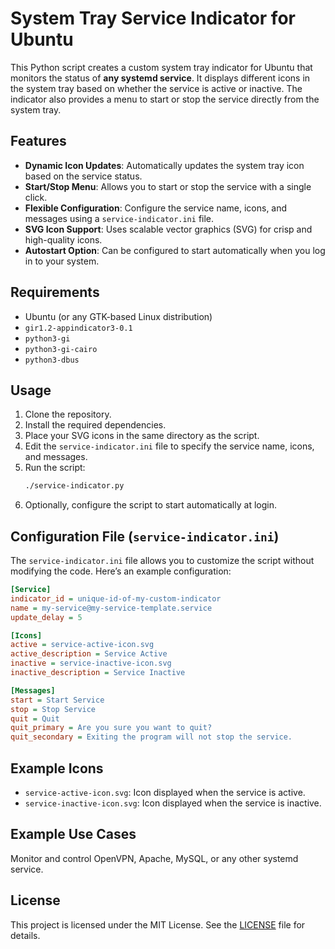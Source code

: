# System Tray Service Indicator for Ubuntu

This Python script creates a custom system tray indicator for Ubuntu that monitors the status of **any systemd service**. It displays different icons in the system tray based on whether the service is active or inactive. The indicator also provides a menu to start or stop the service directly from the system tray.

## Features

- **Dynamic Icon Updates**: Automatically updates the system tray icon based on the service status.
- **Start/Stop Menu**: Allows you to start or stop the service with a single click.
- **Flexible Configuration**: Configure the service name, icons, and messages using a `service-indicator.ini` file.
- **SVG Icon Support**: Uses scalable vector graphics (SVG) for crisp and high-quality icons.
- **Autostart Option**: Can be configured to start automatically when you log in to your system.

## Requirements

- Ubuntu (or any GTK-based Linux distribution)
- `gir1.2-appindicator3-0.1`
- `python3-gi`
- `python3-gi-cairo`
- `python3-dbus`

## Usage

1. Clone the repository.
2. Install the required dependencies.
3. Place your SVG icons in the same directory as the script.
4. Edit the `service-indicator.ini` file to specify the service name, icons, and messages.
5. Run the script:
   ```bash
   ./service-indicator.py
   ```
6. Optionally, configure the script to start automatically at login.

## Configuration File (`service-indicator.ini`)

The `service-indicator.ini` file allows you to customize the script without modifying the code. Here’s an example configuration:

```ini
[Service]
indicator_id = unique-id-of-my-custom-indicator
name = my-service@my-service-template.service
update_delay = 5

[Icons]
active = service-active-icon.svg
active_description = Service Active
inactive = service-inactive-icon.svg
inactive_description = Service Inactive

[Messages]
start = Start Service
stop = Stop Service
quit = Quit
quit_primary = Are you sure you want to quit?
quit_secondary = Exiting the program will not stop the service.
```

## Example Icons

- `service-active-icon.svg`: Icon displayed when the service is active.
- `service-inactive-icon.svg`: Icon displayed when the service is inactive.

## Example Use Cases

Monitor and control OpenVPN, Apache, MySQL, or any other systemd service.

## License

This project is licensed under the MIT License. See the [LICENSE](LICENSE) file for details.
